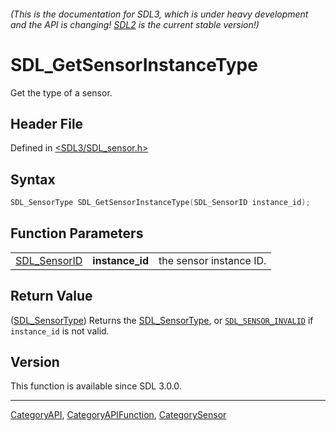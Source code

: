 ###### (This is the documentation for SDL3, which is under heavy development and the API is changing! [SDL2](https://wiki.libsdl.org/SDL2/) is the current stable version!)
# SDL_GetSensorInstanceType

Get the type of a sensor.

## Header File

Defined in [<SDL3/SDL_sensor.h>](https://github.com/libsdl-org/SDL/blob/main/include/SDL3/SDL_sensor.h)

## Syntax

```c
SDL_SensorType SDL_GetSensorInstanceType(SDL_SensorID instance_id);
```

## Function Parameters

|                              |                 |                         |
| ---------------------------- | --------------- | ----------------------- |
| [SDL_SensorID](SDL_SensorID) | **instance_id** | the sensor instance ID. |

## Return Value

([SDL_SensorType](SDL_SensorType)) Returns the
[SDL_SensorType](SDL_SensorType), or
[`SDL_SENSOR_INVALID`](SDL_SENSOR_INVALID) if `instance_id` is not valid.

## Version

This function is available since SDL 3.0.0.

----
[CategoryAPI](CategoryAPI), [CategoryAPIFunction](CategoryAPIFunction), [CategorySensor](CategorySensor)

